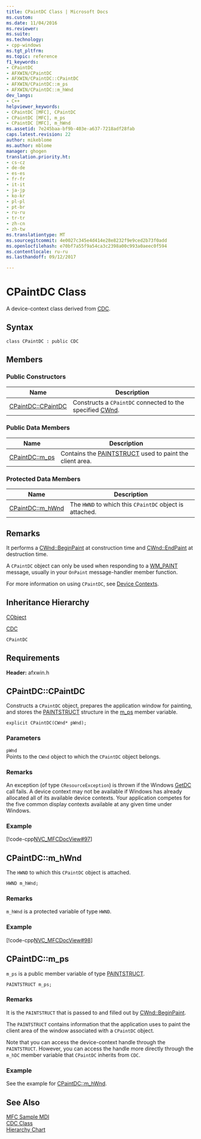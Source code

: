 ```yaml
---
title: CPaintDC Class | Microsoft Docs
ms.custom: 
ms.date: 11/04/2016
ms.reviewer: 
ms.suite: 
ms.technology:
- cpp-windows
ms.tgt_pltfrm: 
ms.topic: reference
f1_keywords:
- CPaintDC
- AFXWIN/CPaintDC
- AFXWIN/CPaintDC::CPaintDC
- AFXWIN/CPaintDC::m_ps
- AFXWIN/CPaintDC::m_hWnd
dev_langs:
- C++
helpviewer_keywords:
- CPaintDC [MFC], CPaintDC
- CPaintDC [MFC], m_ps
- CPaintDC [MFC], m_hWnd
ms.assetid: 7e245baa-bf9b-403e-a637-7218adf28fab
caps.latest.revision: 22
author: mikeblome
ms.author: mblome
manager: ghogen
translation.priority.ht:
- cs-cz
- de-de
- es-es
- fr-fr
- it-it
- ja-jp
- ko-kr
- pl-pl
- pt-br
- ru-ru
- tr-tr
- zh-cn
- zh-tw
ms.translationtype: MT
ms.sourcegitcommit: 4e0027c345e4d414e28e8232f9e9ced2b73f0add
ms.openlocfilehash: e70bf7a55f9a54ca3c2398a00c993a0aeec0f594
ms.contentlocale: ru-ru
ms.lasthandoff: 09/12/2017

---
```

# <a name="cpaintdc-class"></a>CPaintDC Class
A device-context class derived from [CDC](../../mfc/reference/cdc-class.md).  
  
## <a name="syntax"></a>Syntax  
  
```  
class CPaintDC : public CDC  
```  
  
## <a name="members"></a>Members  
  
### <a name="public-constructors"></a>Public Constructors  
  
|Name|Description|  
|----------|-----------------|  
|[CPaintDC::CPaintDC](#cpaintdc)|Constructs a `CPaintDC` connected to the specified [CWnd](../../mfc/reference/cwnd-class.md).|  
  
### <a name="public-data-members"></a>Public Data Members  
  
|Name|Description|  
|----------|-----------------|  
|[CPaintDC::m_ps](#m_ps)|Contains the [PAINTSTRUCT](../../mfc/reference/paintstruct-structure.md) used to paint the client area.|  
  
### <a name="protected-data-members"></a>Protected Data Members  
  
|Name|Description|  
|----------|-----------------|  
|[CPaintDC::m_hWnd](#m_hwnd)|The `HWND` to which this `CPaintDC` object is attached.|  
  
## <a name="remarks"></a>Remarks  
 It performs a [CWnd::BeginPaint](../../mfc/reference/cwnd-class.md#beginpaint) at construction time and [CWnd::EndPaint](../../mfc/reference/cwnd-class.md#endpaint) at destruction time.  
  
 A `CPaintDC` object can only be used when responding to a [WM_PAINT](http://msdn.microsoft.com/library/windows/desktop/dd145213) message, usually in your `OnPaint` message-handler member function.  
  
 For more information on using `CPaintDC`, see [Device Contexts](../../mfc/device-contexts.md).  
  
## <a name="inheritance-hierarchy"></a>Inheritance Hierarchy  
 [CObject](../../mfc/reference/cobject-class.md)  
  
 [CDC](../../mfc/reference/cdc-class.md)  
  
 `CPaintDC`  
  
## <a name="requirements"></a>Requirements  
 **Header:** afxwin.h  
  
##  <a name="cpaintdc"></a>  CPaintDC::CPaintDC  
 Constructs a `CPaintDC` object, prepares the application window for painting, and stores the [PAINTSTRUCT](../../mfc/reference/paintstruct-structure.md) structure in the [m_ps](#m_ps) member variable.  
  
```  
explicit CPaintDC(CWnd* pWnd);
```  
  
### <a name="parameters"></a>Parameters  
 `pWnd`  
 Points to the `CWnd` object to which the `CPaintDC` object belongs.  
  
### <a name="remarks"></a>Remarks  
 An exception (of type `CResourceException`) is thrown if the Windows [GetDC](http://msdn.microsoft.com/library/windows/desktop/dd144871) call fails. A device context may not be available if Windows has already allocated all of its available device contexts. Your application competes for the five common display contexts available at any given time under Windows.  
  
### <a name="example"></a>Example  
 [!code-cpp[NVC_MFCDocView#97](../../mfc/codesnippet/cpp/cpaintdc-class_1.cpp)]  
  
##  <a name="m_hwnd"></a>  CPaintDC::m_hWnd  
 The `HWND` to which this `CPaintDC` object is attached.  
  
```  
HWND m_hWnd;  
```  
  
### <a name="remarks"></a>Remarks  
 `m_hWnd` is a protected variable of type `HWND`.  
  
### <a name="example"></a>Example  
 [!code-cpp[NVC_MFCDocView#98](../../mfc/codesnippet/cpp/cpaintdc-class_2.cpp)]  
  
##  <a name="m_ps"></a>  CPaintDC::m_ps  
 `m_ps` is a public member variable of type [PAINTSTRUCT](../../mfc/reference/paintstruct-structure.md).  
  
```  
PAINTSTRUCT m_ps;  
```  
  
### <a name="remarks"></a>Remarks  
 It is the `PAINTSTRUCT` that is passed to and filled out by [CWnd::BeginPaint](../../mfc/reference/cwnd-class.md#beginpaint).  
  
 The `PAINTSTRUCT` contains information that the application uses to paint the client area of the window associated with a `CPaintDC` object.  
  
 Note that you can access the device-context handle through the `PAINTSTRUCT`. However, you can access the handle more directly through the `m_hDC` member variable that `CPaintDC` inherits from `CDC`.  
  
### <a name="example"></a>Example  
  See the example for [CPaintDC::m_hWnd](#m_hwnd).  
  
## <a name="see-also"></a>See Also  
 [MFC Sample MDI](../../visual-cpp-samples.md)   
 [CDC Class](../../mfc/reference/cdc-class.md)   
 [Hierarchy Chart](../../mfc/hierarchy-chart.md)




